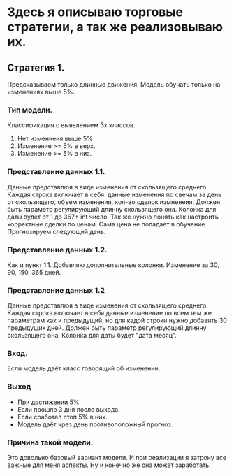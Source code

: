 # Здесь я описываю торговые стратегии, а так же реализовываю их.

## Стратегия 1.
Предсказываем только длинные движения.  Модель обучать только на изменениях выше 5%. 
### Тип модели.
Классификация с выявлением 3х классов.
1) Нет изменнеия выше 5%
2) Изменение >= 5% в верх.
3) Изменение >= 5% в низ.

### Представление данных 1.1.
Данные представлюя в виде изменения от скользящего среднего. 
Каждая строка включает в себя: данные изменения по свечам за день от скользящего, объем изменения, кол-во сделок измненеия.
Должен быть параметр регулирующий длинну скользящего она.
Колонка для даты будет от 1 до 367+ int число. 
Так же нужно понять как настроить корректные сделки по ценам. Сама цена не попадает в обучение. 
Прогнозируем следующий день.

### Представление данных 1.2.
Как и пункт 1.1. Добавляю дополнительные колонки. 
Изменение за 30, 90, 150, 365 дней.

### Представление данных 1.2
Данные представлюя в виде изменения от скользящего среднего. 
Каждая строка включает в себя данные изменение по всем тем же параметрам как и предыдущий, но для кадой строки нужно добавить 30 предыдущих дней. 
Должен быть параметр регулирующий длинну скользящего она.
Колонка для даты будет "дата месяц". 


### Вход.
Если модель даёт класс говорящий об изменении.


### Выход
- При достижении 5%
- Если прошло 3 дня после выхода.
- Если сработал стоп 5% в них.
- Модель даёт чрез день противоположный прогноз. 

### Причина такой модели.
Это довольно базовый вариант модели. 
И при реализации я затрону все важные для меня аспекты. 
Ну и конечно же она может заработать. 

